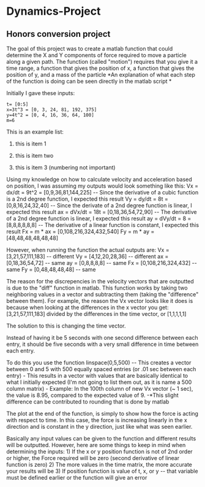 # Dynamics-Project
## Honors conversion project 

The goal of this project was to create a matlab function that could determine the X and Y
components of force required to move a particle along a given path.  The function (called
"motion") requires that you give it a time range, a function that gives the position of x,
a function that gives the position of y, and a mass of the particle *An explanation of
what each step of the function is doing can be seen directly in the matlab script *

Initially I gave these inputs: 

```
t= [0:5]
x=3t^3 = [0, 3, 24, 81, 192, 375]
y=4t^2 = [0, 4, 16, 36, 64, 100]
m=6
```

This is an example list:

1. this is item 1

2. this is item two

2. this is item 3 (numbering not important)

Using my knowledge on how to calculate velocity and acceleration based on position, I was assuming my outputs would look something like this:
      Vx = dx/dt = 9t^2 = [0,9,36,81,144,225] -- Since the derivative of a cubic function is a 2nd degree function, I expected this result
      Vy = dy/dt = 8t = [0,8,16,24,32,40] -- Since the derivate of a 2nd degree function is linear, I expected this result
      ax = dVx/dt = 18t = [0,18,36,54,72,90] -- The derivative of a 2nd degree function is linear, I expected this result
      ay = dVy/dt = 8 = [8,8,8,8,8,8] -- The derivative of a linear function is constant, I expected this result 
      Fx = m * ax = [0,108,216,324,432,540]
      Fy = m * ay = [48,48,48,48,48,48]
      
However, when running the function the actual outputs are: 
      Vx = [3,21,57,111,183] -- different
      Vy = [4,12,20,28,36] -- different
      ax = [0,18,36,54,72] -- same
      ay = [0,8,8,8,8] -- same
      Fx = [0,108,216,324,432] -- same
      Fy = [0,48,48,48,48] -- same
      
The reason for the discrepencies in the velocity vectors that are outputted is due to the "diff" function in matlab.  This function works by taking two neighboring values in a vector and subtracting them (taking the "difference" between them).  For example, the reason the Vx vector looks like it does is because when looking at the differences in the x vector you get: [3,21,57,111,183] divided by the differences in the time vector, or [1,1,1,1,1]

The solution to this is changing the time vector. 

Instead of having it be 5 seconds with one second difference between each entry,  it should be five seconds with a very small difference in time between each entry. 

To do this you use the function linspace(0,5,500) -- This creates a vector between 0 and 5 with 500 equally spaced entries (or .01 sec between each entry)
        - This results in a vector with values that are basically identical to what I initially expected (I'm not going to list them out, as it is name a 500 column matrix)
        - Example: In the 100th column of new Vx vector (~ 1 sec), the value is 8.95, compared to the expected value of 9. 
        -*This slight difference can be contributed to rounding that is done by matlab

The plot at the end of the function, is simply to show how the force is acting with respect to time.  In this case, the force is increasing linearly in the x direction and is constant in the y direction, just like what was seen earlier. 

Basically any input values can be given to the function and different results will be outputted.  However, here are some things to keep in mind when determining the inputs:
      1) If the x or y position function is not of 2nd order or higher, the Force required will be zero (second derivative of linear function is zero)
      2) The more values in the time matrix, the more accurate your results will be
      3) If position function is value of t, x, or y -- that variable must be defined earlier or the function will give an error
